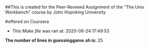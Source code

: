 ##This is created for the Peer-Reviewd Assignment of the "The Unix Workbench" course by John Hopnking University

#offered on Coursera
* This *Make file* was ran at: 2020-06-24:17:49:53


**The number of lines in guessinggame.sh is:** 25
